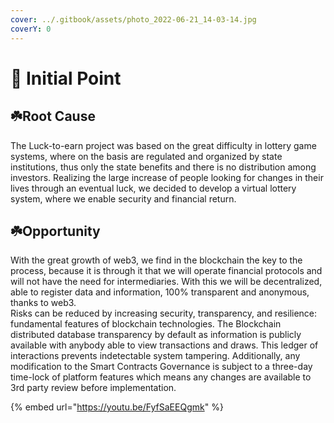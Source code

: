```yaml
---
cover: ../.gitbook/assets/photo_2022-06-21_14-03-14.jpg
coverY: 0
---
```


# 📍 Initial Point

## ☘️Root Cause

The Luck-to-earn project was based on the great difficulty in lottery game systems, where on the basis are regulated and organized by state institutions, thus only the state benefits and there is no distribution among investors. Realizing the large increase of people looking for changes in their lives through an eventual luck, we decided to develop a virtual lottery system, where we enable security and financial return.

## ☘️Opportunity

With the great growth of web3, we find in the blockchain the key to the process, because it is through it that we will operate financial protocols and will not have the need for intermediaries. With this we will be decentralized, able to register data and information, 100% transparent and anonymous, thanks to web3.\
Risks can be reduced by increasing security, transparency, and resilience: fundamental features of blockchain technologies. The Blockchain distributed database transparency by default as information is publicly available with anybody able to view transactions and draws. This ledger of interactions prevents indetectable system tampering. Additionally, any modification to the Smart Contracts Governance is subject to a three-day time-lock of platform features which means any changes are available to 3rd party review before implementation.

{% embed url="https://youtu.be/FyfSaEEQgmk" %}



